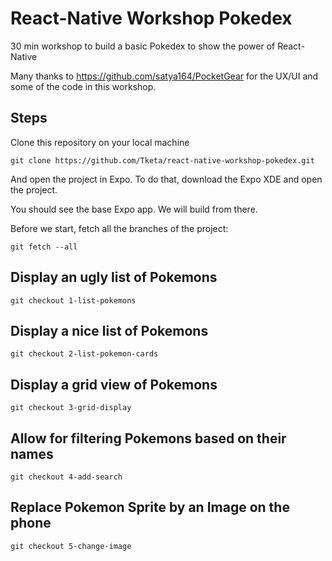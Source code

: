 # React-Native Workshop Pokedex
30 min workshop to build a basic Pokedex to show the power of React-Native

Many thanks to https://github.com/satya164/PocketGear for the UX/UI and some of the code in this workshop.

## Steps

Clone this repository on your local machine

```
git clone https://github.com/Tketa/react-native-workshop-pokedex.git
```

And open the project in Expo. To do that, download the Expo XDE and open the project.

You should see the base Expo app. We will build from there.

Before we start, fetch all the branches of the project:

```
git fetch --all
```

## Display an ugly list of Pokemons

```
git checkout 1-list-pokemons
```

## Display a nice list of Pokemons

```
git checkout 2-list-pokemon-cards
```

## Display a grid view of Pokemons

```
git checkout 3-grid-display
```

## Allow for filtering Pokemons based on their names

```
git checkout 4-add-search
```

## Replace Pokemon Sprite by an Image on the phone

```
git checkout 5-change-image
```
